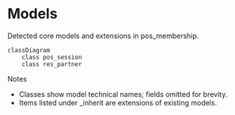 # Models

Detected core models and extensions in pos_membership.

```mermaid
classDiagram
    class pos_session
    class res_partner
```

Notes
- Classes show model technical names; fields omitted for brevity.
- Items listed under _inherit are extensions of existing models.
